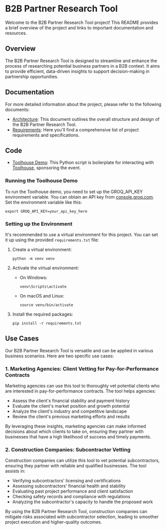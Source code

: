 # B2B Partner Research Tool

Welcome to the B2B Partner Research Tool project! This README provides a brief overview of the project and links to important documentation and resources.

## Overview

The B2B Partner Research Tool is designed to streamline and enhance the process of researching potential business partners in a B2B context. It aims to provide efficient, data-driven insights to support decision-making in partnership opportunities.

## Documentation

For more detailed information about the project, please refer to the following documents:

- [Architecture](Architecture.md): This document outlines the overall structure and design of the B2B Partner Research Tool.
- [Requirements](Requirements.md): Here you'll find a comprehensive list of project requirements and specifications.

## Code

- [Toolhouse Demo](toolhouse-demo.py): This Python script is boilerplate for interacting with [Toolhouse](https://toolhouse.ai), sponsoring the event.

### Running the Toolhouse Demo

To run the Toolhouse demo, you need to set up the GROQ_API_KEY environment variable. You can obtain an API key from [console.groq.com](https://console.groq.com). Set the environment variable like this:

```
export GROQ_API_KEY=your_api_key_here
```

### Setting up the Environment

It's recommended to use a virtual environment for this project. You can set it up using the provided `requirements.txt` file:

1. Create a virtual environment:
   ```
   python -m venv venv
   ```

2. Activate the virtual environment:
   - On Windows:
     ```
     venv\Scripts\activate
     ```
   - On macOS and Linux:
     ```
     source venv/bin/activate
     ```

3. Install the required packages:
   ```
   pip install -r requirements.txt
   ```

## Use Cases

Our B2B Partner Research Tool is versatile and can be applied in various business scenarios. Here are two specific use cases:

### 1. Marketing Agencies: Client Vetting for Pay-for-Performance Contracts

Marketing agencies can use this tool to thoroughly vet potential clients who are interested in pay-for-performance contracts. The tool helps agencies:

- Assess the client's financial stability and payment history
- Evaluate the client's market position and growth potential
- Analyze the client's industry and competitive landscape
- Review the client's previous marketing efforts and results

By leveraging these insights, marketing agencies can make informed decisions about which clients to take on, ensuring they partner with businesses that have a high likelihood of success and timely payments.

### 2. Construction Companies: Subcontractor Vetting

Construction companies can utilize this tool to vet potential subcontractors, ensuring they partner with reliable and qualified businesses. The tool assists in:

- Verifying subcontractors' licensing and certifications
- Assessing subcontractors' financial health and stability
- Evaluating past project performance and client satisfaction
- Checking safety records and compliance with regulations
- Analyzing the subcontractor's capacity to handle the proposed work

By using the B2B Partner Research Tool, construction companies can mitigate risks associated with subcontractor selection, leading to smoother project execution and higher-quality outcomes.
